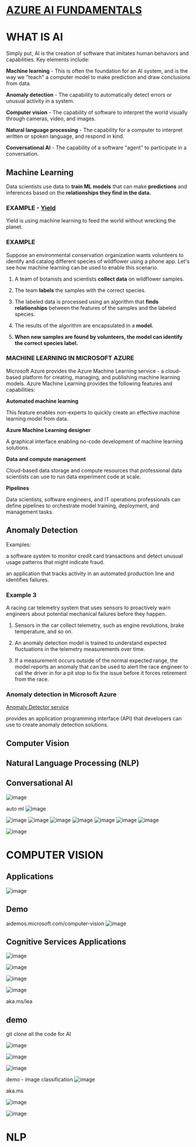 # [AZURE AI FUNDAMENTALS](https://docs.microsoft.com/en-us/learn/certifications/azure-ai-fundamentals/)

# WHAT IS AI

Simply put, AI is the creation of software that imitates human behaviors and capabilities. Key elements include:

**Machine learning** - This is often the foundation for an AI system, and is the way we "teach" a computer model to make prediction and draw conclusions from data.

**Anomaly detection** - The capability to automatically detect errors or unusual activity in a system.

**Computer vision** - The capability of software to interpret the world visually through cameras, video, and images.

**Natural language processing** - The capability for a computer to interpret written or spoken language, and respond in kind.

**Conversational AI** - The capability of a software "agent" to participate in a conversation.

## Machine Learning

Data scientists use data to **train ML models** that can make **predictions** and inferences based on the **relationships they find in the data.**

### EXAMPLE - [Yield](https://news.microsoft.com/transform/videos/yield-feed-world-without-wrecking-planet/) 

Yield is using machine learning to feed the world without wrecking the planet.

### EXAMPLE 

Suppose an environmental conservation organization wants volunteers to identify and catalog different species of wildflower using a phone app. Let's see how machine learning can be used to enable this scenario.

1. A team of botanists and scientists **collect data** on wildflower samples.

2. The team **labels** the samples with the correct species.

3. The labeled data is processed using an algorithm that **finds relationships** between the features of the samples and the labeled species.

4. The results of the algorithm are encapsulated in a **model.**

5. **When new samples are found by volunteers, the model can identify the correct species label.**


### MACHINE LEARNING IN MICROSOFT AZURE

Microsoft Azure provides the Azure Machine Learning service - a cloud-based platform for creating, managing, and publishing machine learning models. Azure Machine Learning provides the following features and capabilities:


**Automated machine learning**

This feature enables non-experts to quickly create an effective machine learning model from data.

**Azure Machine Learning designer**

A graphical interface enabling no-code development of machine learning solutions.

**Data and compute management**

Cloud-based data storage and compute resources that professional data scientists can use to run data experiment code at scale.

**Pipelines**

Data scientists, software engineers, and IT operations professionals can define pipelines to orchestrate model training, deployment, and management tasks.

## Anomaly Detection

Examples:

a software system to monitor credit card transactions and detect unusual usage patterns that might indicate fraud.

an application that tracks activity in an automated production line and identifies failures.
 
### Example 3 

A racing car telemetry system that uses sensors to proactively warn engineers about potential mechanical failures before they happen.

1. Sensors in the car collect telemetry, such as engine revolutions, brake temperature, and so on.

2. An anomaly detection model is trained to understand expected fluctuations in the telemetry measurements over time.

3. If a measurement occurs outside of the normal expected range, the model reports an anomaly that can be used to alert the race engineer to call the driver in for a pit stop to fix the issue before it forces retirement from the race.

### Anomaly detection in Microsoft Azure

[ Anomaly Detector service ](https://azure.microsoft.com/en-us/services/cognitive-services/anomaly-detector/)

provides an application programming interface (API) that developers can use to create anomaly detection solutions.

## Computer Vision 

## Natural Language Processing (NLP)

## Conversational AI 



![image](https://user-images.githubusercontent.com/68102477/124049649-51d9b280-da5c-11eb-8efd-f4ba0ca74c0c.png)

auto ml
![image](https://user-images.githubusercontent.com/68102477/124049919-d0365480-da5c-11eb-9c92-0e59c95538cc.png)

![image](https://user-images.githubusercontent.com/68102477/124050002-f4923100-da5c-11eb-9b00-1740a54110e9.png)
![image](https://user-images.githubusercontent.com/68102477/124050266-944fbf00-da5d-11eb-9f44-f68739c57314.png)
![image](https://user-images.githubusercontent.com/68102477/124050271-9580ec00-da5d-11eb-8620-8aa4ff41cba7.png)
![image](https://user-images.githubusercontent.com/68102477/124050284-9ade3680-da5d-11eb-929a-6fc014488354.png)
![image](https://user-images.githubusercontent.com/68102477/124050294-a16cae00-da5d-11eb-860c-bcc57577af6c.png)
![image](https://user-images.githubusercontent.com/68102477/124050323-afbaca00-da5d-11eb-959f-f7fc7728ccb3.png)
![image](https://user-images.githubusercontent.com/68102477/124050334-b6e1d800-da5d-11eb-83f0-40a43a549bc9.png)


 ![image](https://user-images.githubusercontent.com/68102477/124051144-48057e80-da5f-11eb-86a5-f61bfe813e2b.png)

# COMPUTER VISION

## Applications

![image](https://user-images.githubusercontent.com/68102477/124051327-a03c8080-da5f-11eb-8171-7a710a71aca5.png)

## Demo
aidemos.microsoft.com/computer-vision
![image](https://user-images.githubusercontent.com/68102477/124051389-c6fab700-da5f-11eb-9152-a74289425646.png)

## Cognitive Services Applications

![image](https://user-images.githubusercontent.com/68102477/124051874-a1ba7880-da60-11eb-99e3-4bd336560eeb.png)

![image](https://user-images.githubusercontent.com/68102477/124051966-d5959e00-da60-11eb-963c-0c60a7dc67be.png)

![image](https://user-images.githubusercontent.com/68102477/124052029-f4943000-da60-11eb-81ad-a64c09f81f6f.png)

![image](https://user-images.githubusercontent.com/68102477/124052067-08d82d00-da61-11eb-9e9e-5c0834d846df.png)

aka.ms/lea

## demo

git clone all the code for AI

![image](https://user-images.githubusercontent.com/68102477/124052437-c105d580-da61-11eb-8feb-840880cf8191.png)


![image](https://user-images.githubusercontent.com/68102477/124052414-b77c6d80-da61-11eb-828f-061e7b1e93e2.png)

![image](https://user-images.githubusercontent.com/68102477/124052528-eeeb1a00-da61-11eb-8674-197c42d1461d.png)

demo - image classification
![image](https://user-images.githubusercontent.com/68102477/124052572-0a562500-da62-11eb-8ae7-00a7b7c19481.png)

aka.ms

![image](https://user-images.githubusercontent.com/68102477/124053573-daa81c80-da63-11eb-8140-e5ea077fada3.png)

![image](https://user-images.githubusercontent.com/68102477/124053355-6cfbf080-da63-11eb-8095-5e5c46bbc8a9.png)


# NLP



